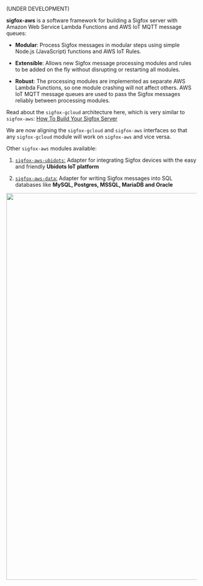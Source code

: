 (UNDER DEVELOPMENT)

**sigfox-aws** is a software framework for building a
Sigfox server with Amazon Web Service Lambda Functions and AWS IoT MQTT message queues:

- **Modular**: Process Sigfox messages in modular steps using 
  simple Node.js (JavaScript) functions and AWS IoT Rules.
  
- **Extensible**: Allows new Sigfox message processing modules and rules to be added on the
  fly without disrupting or restarting all modules.  
  
- **Robust**: The processing modules are implemented
  as separate AWS Lambda Functions, so one module
  crashing will not affect others. AWS IoT MQTT message
  queues are used to pass the Sigfox messages reliably between processing modules.

Read about the `sigfox-gcloud` architecture here, which is very similar to `sigfox-aws`:
[How To Build Your Sigfox Server](https://medium.com/@ly.lee/how-to-build-your-sigfox-server-version-1-0-6763732692fd)

We are now aligning the `sigfox-gcloud` and `sigfox-aws` interfaces so that any `sigfox-gcloud` module
will work on `sigfox-aws` and vice versa.

Other `sigfox-aws` modules available:

1. [`sigfox-aws-ubidots`:](https://www.npmjs.com/package/sigfox-aws-ubidots)
    Adapter for integrating Sigfox devices with the easy and friendly **Ubidots IoT platform**

2. [`sigfox-aws-data`:](https://www.npmjs.com/package/sigfox-aws-data)
    Adapter for writing Sigfox messages into SQL databases like **MySQL, Postgres, MSSQL, MariaDB and Oracle**

[<kbd><img src="https://storage.googleapis.com/unabiz-media/sigfox-gcloud/sigfox-aws-arch.svg" width="1024"></kbd>](https://storage.googleapis.com/unabiz-media/sigfox-gcloud/sigfox-aws-arch.svg)
